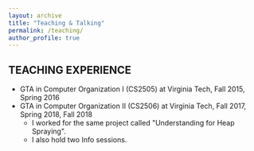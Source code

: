 ```yaml
---
layout: archive
title: "Teaching & Talking"
permalink: /teaching/
author_profile: true
---
```


TEACHING EXPERIENCE
---
- GTA in Computer Organization I (CS2505) at Virginia Tech, Fall 2015,  Spring 2016
- GTA in Computer Organization II (CS2506) at Virginia Tech, Fall 2017, Spring 2018, Fall 2018
   * I worked for the same project called "Understanding for Heap Spraying".
   * I also hold two Info sessions.
